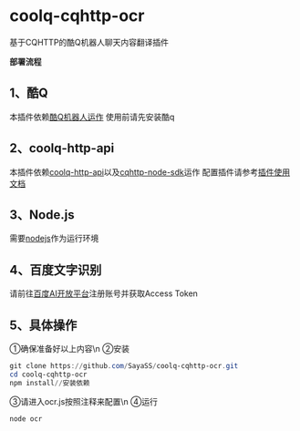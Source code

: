 # coolq-cqhttp-ocr
基于CQHTTP的酷Q机器人聊天内容翻译插件

**部署流程**



## 1、酷Q
本插件依赖[酷Q机器人运作](https://cqp.cc/)
使用前请先安装酷q
## 2、coolq-http-api
本插件依赖[coolq-http-api](https://github.com/richardchien/coolq-http-api)以及[cqhttp-node-sdk](https://github.com/richardchien/cqhttp-node-sdk)运作
配置插件请参考[插件使用文档](https://github.com/richardchien/cqhttp-node-sdk)
## 3、Node.js
需要[nodejs](https://nodejs.org/en/)作为运行环境
## 4、百度文字识别
请前往[百度AI开放平台](https://ai.baidu.com/ai-doc/OCR/zk3h7xz52)注册账号并获取Access Token
## 5、具体操作
①确保准备好以上内容\n
②安装
```ps1
git clone https://github.com/SayaSS/coolq-cqhttp-ocr.git
cd coolq-cqhttp-ocr
npm install//安装依赖
```
③请进入ocr.js按照注释来配置\n
④运行
```ps1
node ocr
```
